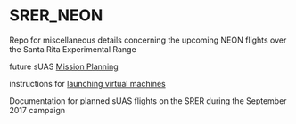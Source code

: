 # SRER_NEON
Repo for miscellaneous details concerning the upcoming NEON flights over the Santa Rita Experimental Range

future sUAS [Mission Planning](https://github.com/tyson-swetnam/SRER_NEON/blob/master/Mission_planning.md)

instructions for [launching virtual machines](https://github.com/tyson-swetnam/SRER_NEON/wiki/Virtual-Machines-QuickStart)

Documentation for planned sUAS flights on the SRER during the September 2017 campaign
